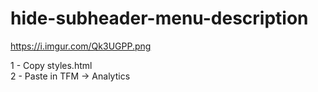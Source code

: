 # hide-subheader-menu-description

https://i.imgur.com/Qk3UGPP.png


1 - Copy styles.html<br>
2 - Paste in TFM -> Analytics
